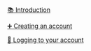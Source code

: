 [📚 Introduction](?module=skwal-net-user-guide&section=introduction)

[➕ Creating an account](?module=skwal-net-user-guide&section=creating-an-account)

[🚪 Logging to your account](?module=skwal-net-user-guide&section=logging-to-your-account)